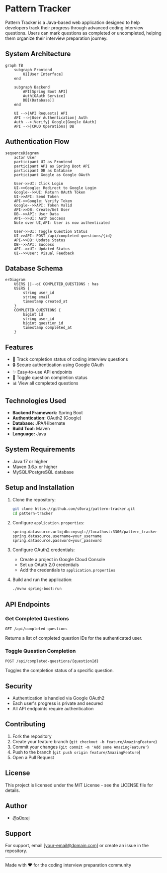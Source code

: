 # Pattern Tracker

Pattern Tracker is a Java-based web application designed to help developers track their progress through advanced coding interview questions. Users can mark questions as completed or uncompleted, helping them organize their interview preparation journey.

## System Architecture

```mermaid
graph TB
    subgraph Frontend
        UI[User Interface]
    end
    
    subgraph Backend
        API[Spring Boot API]
        Auth[OAuth Service]
        DB[(Database)]
    end
    
    UI -->|API Requests| API
    API -->|User Authentication| Auth
    Auth -->|Verify| Google[Google OAuth]
    API -->|CRUD Operations| DB
```

## Authentication Flow

```mermaid
sequenceDiagram
    actor User
    participant UI as Frontend
    participant API as Spring Boot API
    participant DB as Database
    participant Google as Google OAuth

    User->>UI: Click Login
    UI->>Google: Redirect to Google Login
    Google-->>UI: Return OAuth Token
    UI->>API: Send Token
    API->>Google: Verify Token
    Google-->>API: Token Valid
    API->>DB: Create/Get User
    DB-->>API: User Data
    API-->>UI: Auth Success
    Note over UI,API: User is now authenticated

    User->>UI: Toggle Question Status
    UI->>API: POST /api/completed-questions/{id}
    API->>DB: Update Status
    DB-->>API: Success
    API-->>UI: Updated Status
    UI-->>User: Visual Feedback
```

## Database Schema

```mermaid
erDiagram
    USERS ||--o{ COMPLETED_QUESTIONS : has
    USERS {
        string user_id
        string email
        timestamp created_at
    }
    COMPLETED_QUESTIONS {
        bigint id
        string user_id
        bigint question_id
        timestamp completed_at
    }
```

## Features

- 📝 Track completion status of coding interview questions
- 🔒 Secure authentication using Google OAuth
- ✨ Easy-to-use API endpoints
- 🔄 Toggle question completion status
- 📊 View all completed questions

## Technologies Used

- **Backend Framework:** Spring Boot
- **Authentication:** OAuth2 (Google)
- **Database:** JPA/Hibernate
- **Build Tool:** Maven
- **Language:** Java

## System Requirements

- Java 17 or higher
- Maven 3.6.x or higher
- MySQL/PostgreSQL database

## Setup and Installation

1. Clone the repository:
   ```bash
   git clone https://github.com/s0oraj/pattern-tracker.git
   cd pattern-tracker
   ```

2. Configure `application.properties`:
   ```properties
   spring.datasource.url=jdbc:mysql://localhost:3306/pattern_tracker
   spring.datasource.username=your_username
   spring.datasource.password=your_password
   ```

3. Configure OAuth2 credentials:
   - Create a project in Google Cloud Console
   - Set up OAuth 2.0 credentials
   - Add the credentials to `application.properties`

4. Build and run the application:
   ```bash
   ./mvnw spring-boot:run
   ```

## API Endpoints

### Get Completed Questions
```http
GET /api/completed-questions
```
Returns a list of completed question IDs for the authenticated user.

### Toggle Question Completion
```http
POST /api/completed-questions/{questionId}
```
Toggles the completion status of a specific question.

## Security

- Authentication is handled via Google OAuth2
- Each user's progress is private and secured
- All API endpoints require authentication

## Contributing

1. Fork the repository
2. Create your feature branch (`git checkout -b feature/AmazingFeature`)
3. Commit your changes (`git commit -m 'Add some AmazingFeature'`)
4. Push to the branch (`git push origin feature/AmazingFeature`)
5. Open a Pull Request

## License

This project is licensed under the MIT License - see the LICENSE file for details.

## Author

- [@s0oraj](https://github.com/s0oraj)

## Support

For support, email [your-email@domain.com] or create an issue in the repository.

---

Made with ❤️ for the coding interview preparation community
